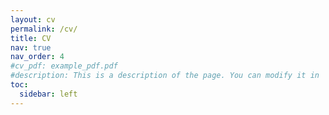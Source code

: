 ```yaml
---
layout: cv
permalink: /cv/
title: CV
nav: true
nav_order: 4
#cv_pdf: example_pdf.pdf
#description: This is a description of the page. You can modify it in '_pages/cv.md'. You can also change or remove the top pdf download button.
toc:
  sidebar: left
---
```

